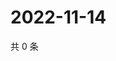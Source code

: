 # 2022-11-14

共 0 条

<!-- BEGIN WEIBO -->
<!-- 最后更新时间 Mon Nov 14 2022 18:02:16 GMT+0800 (China Standard Time) -->

<!-- END WEIBO -->
